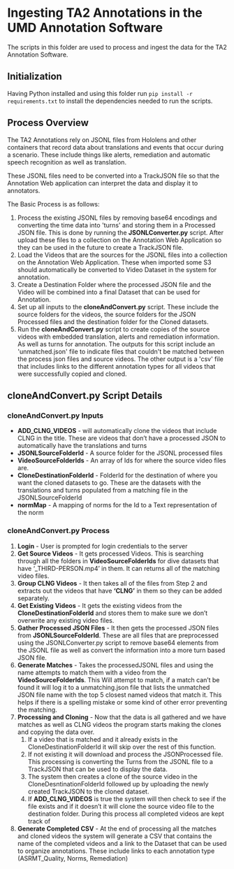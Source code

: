 # Ingesting TA2 Annotations in the UMD Annotation Software

The scripts in this folder are used to process and ingest the data for the TA2 Annotation Software.


## Initialization

Having Python installed and using this folder run `pip install -r requirements.txt` to install the dependencies needed to run the scripts.

## Process Overview

The TA2 Annotations rely on JSONL files from Hololens and other containers that record data about translations and events that occur during a scenario.  These include things like alerts, remediation and automatic speech recognition as well as translation.

These JSONL files need to be converted into a TrackJSON file so that the Annotation Web application can interpret the data and display it to annotators.

The Basic Process is as follows:

1. Process the existing JSONL files by removing base64 encodings and converting the time data into 'turns' and storing them in a Processed JSON file.  This is done by running the **JSONLConverter.py** script.  After upload these files to a collection on the Annotation Web Application so they can be used in the future to create a TrackJSON file.
2. Load the Videos that are the sources for the JSONL files into a collection on the Annotation Web Application.  These when imported some S3 should automatically be converted to Video Dataset in the system for annotation.
3. Create a Destination Folder where the processed JSON file and the Video will be combined into a final Dataset that can be used for Annotation.
4. Set up all inputs to the **cloneAndConvert.py** script.  These include the source folders for the videos, the source folders for the JSON Processed files and the destination folder for the Cloned datasets.
5. Run the **cloneAndConvert.py** script to create copies of the source videos with embedded translation, alerts and remediation information.  As well as turns for annotation.  The outputs for this script include an 'unmatched.json' file to indicate files that couldn't be matched between the process json files and source videos.  The other output is a 'csv' file that includes links to the different annotation types for all videos that were successfully copied and cloned.


## cloneAndConvert.py Script Details

### cloneAndConvert.py Inputs

- **ADD_CLNG_VIDEOS** - will automatically clone the videos that include CLNG in the title.  These are videos that don’t have a processed JSON to automatically have the translations and turns
- **JSONLSourceFolderId** - A source folder for the JSONL processed files
- **VideoSourceFolderIds** - An array of Ids for where the source video files are.
- **CloneDestinationFolderId** - FolderId for the destination of where you want the cloned datasets to go.  These are the datasets with the translations and turns populated from a matching file in the JSONLSourceFolderId
- **normMap** - A mapping of norms for the Id to a Text representation of the norm

### cloneAndConvert.py Process

1. **Login** - User is prompted for login credentials to the server
2. **Get Source Videos** - It gets processed Videos.  This is searching through all the folders in **VideoSourceFolderIds** for dive datasets that have ‘_THIRD-PERSON.mp4’ in them.  It can returns all of the matching video files.
3. **Group CLNG Videos** - It then takes all of the files from Step 2 and extracts out the videos that have **‘CLNG’** in them so they can be added separately.
4. **Get Existing Videos** - It gets the existing videos from the **CloneDestinationFolderId** and stores them to make sure we don’t overwrite any existing video files.
5. **Gather Processed JSON Files** - It then gets the processed JSON files from **JSONLSourceFolderId**. These are all files that are preprocessed using the JSONLConverter.py script to remove base64 elements from the JSONL file as well as convert the information into a more turn based JSON file.
6. **Generate Matches** - Takes the processedJSONL files and using the name attempts to match them with a video from the **VideoSourceFolderIds**.  This Will attempt to match, if a match can’t be found it will log it to a unmatching.json file that lists the unmatched JSON file name with the top 5 closest named videos that match it.  This helps if there is a spelling mistake or some kind of other error preventing the matching.
6. **Processing and Cloning** - Now that the data is all gathered and we have matches as well as CLNG videos the program starts making the clones and copying the data over.
    1. If a video that is matched and it already exists in the CloneDestinationFolderId it will skip over the rest of this function.
    2. If not existing it will download and process the JSONProcessed file.  This processing is converting the Turns from the JSONL file to a TrackJSON that can be used to display the data.
    3. The system then creates a clone of the source video in the CloneDesntinationFolderId followed up by uploading the newly created TrackJSON to the cloned dataset.
    4. If **ADD_CLNG_VIDEOS** is true the system will then check to see if the file exists and if it doesn’t it will clone the source video file to the destination folder.
       During this process all completed videos are kept track of
7. **Generate Completed CSV** - At the end of processing all the matches and cloned videos the system will generate a CSV that contains the name of the completed videos and a link to the Dataset that can be used to organize annotations.  These include links to each annotation type (ASRMT_Quality, Norms, Remediation)
